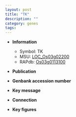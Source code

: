 ```yaml
---
layout: post
title: "TK"
description: ""
category: genes
tags: 
---
```


* **Information**  
    + Symbol: TK  
    + MSU: [LOC_Os03g02200](http://rice.plantbiology.msu.edu/cgi-bin/ORF_infopage.cgi?orf=LOC_Os03g02200)  
    + RAPdb: [Os03g0113100](http://rapdb.dna.affrc.go.jp/viewer/gbrowse_details/irgsp1?name=Os03g0113100)  

* **Publication**  

* **Genbank accession number**  

* **Key message**  

* **Connection**  

* **Key figures**  


